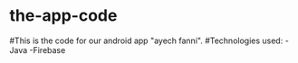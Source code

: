 # the-app-code
#This is the code for our android app "ayech fanni".
#Technologies used:
  -Java
  -Firebase
